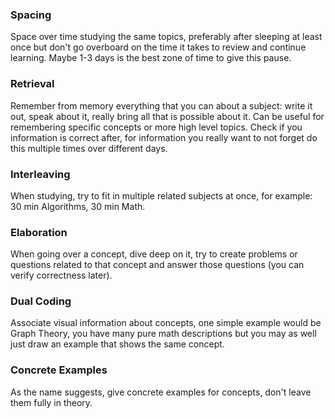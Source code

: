 ### Spacing
Space over time studying the same topics, preferably after sleeping at least once but don't go overboard on the time it takes to review and continue learning. Maybe 1-3 days is the best zone of time to give this pause.
### Retrieval
Remember from memory everything that you can about a subject: write it out, speak about it, really bring all that is possible about it. Can be useful for remembering specific concepts or more high level topics. Check if you information is correct after, for information you really want to not forget do this multiple times over different days.
### Interleaving
When studying, try to fit in multiple related subjects at once, for example: 30 min Algorithms, 30 min Math.
### Elaboration
When going over a concept, dive deep on it, try to create problems or questions related to that concept and answer those questions (you can verify correctness later).
### Dual Coding
Associate visual information about concepts, one simple example would be Graph Theory, you have many pure math descriptions but you may as well just draw an example that shows the same concept.
### Concrete Examples
As the name suggests, give concrete examples for concepts, don't leave them fully in theory.